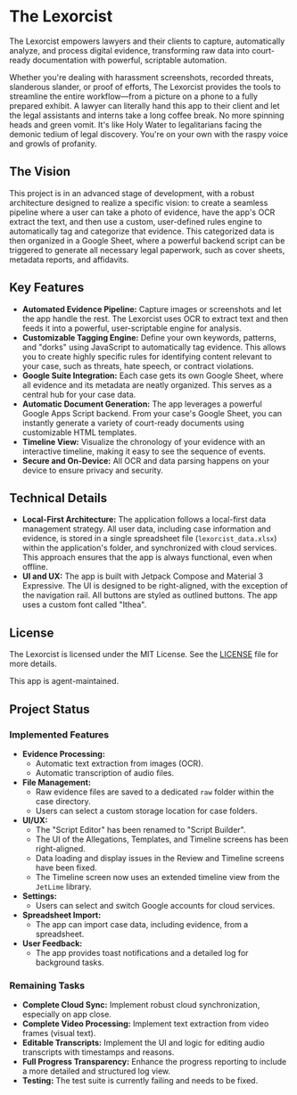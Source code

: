 # The Lexorcist

The Lexorcist empowers lawyers and their clients to capture, automatically analyze, and process digital evidence, transforming raw data into court-ready documentation with powerful, scriptable automation.

Whether you're dealing with harassment screenshots, recorded threats,  slanderous slander, or proof of efforts, The Lexorcist provides the tools to streamline the entire workflow—from a picture on a phone to a fully prepared exhibit. A lawyer can literally hand this app to their client and let the legal assistants and interns take a long coffee break. No more spinning heads and green vomit. It's like Holy Water to legalitarians facing the demonic tedium of legal discovery.  You're on your own with the raspy voice and growls of profanity. 

## The Vision

This project is in an advanced stage of development, with a robust architecture designed to realize a specific vision: to create a seamless pipeline where a user can take a photo of evidence, have the app's OCR extract the text, and then use a custom, user-defined rules engine to automatically tag and categorize that evidence. This categorized data is then organized in a Google Sheet, where a powerful backend script can be triggered to generate all necessary legal paperwork, such as cover sheets, metadata reports, and affidavits.

## Key Features

- **Automated Evidence Pipeline:** Capture images or screenshots and let the app handle the rest. The Lexorcist uses OCR to extract text and then feeds it into a powerful, user-scriptable engine for analysis.
- **Customizable Tagging Engine:** Define your own keywords, patterns, and "dorks" using JavaScript to automatically tag evidence. This allows you to create highly specific rules for identifying content relevant to your case, such as threats, hate speech, or contract violations.
- **Google Suite Integration:** Each case gets its own Google Sheet, where all evidence and its metadata are neatly organized. This serves as a central hub for your case data.
- **Automatic Document Generation:** The app leverages a powerful Google Apps Script backend. From your case's Google Sheet, you can instantly generate a variety of court-ready documents using customizable HTML templates.
- **Timeline View:** Visualize the chronology of your evidence with an interactive timeline, making it easy to see the sequence of events.
- **Secure and On-Device:** All OCR and data parsing happens on your device to ensure privacy and security.

## Technical Details

- **Local-First Architecture:** The application follows a local-first data management strategy. All user data, including case information and evidence, is stored in a single spreadsheet file (`lexorcist_data.xlsx`) within the application's folder, and synchronized with cloud services. This approach ensures that the app is always functional, even when offline.
- **UI and UX:** The app is built with Jetpack Compose and Material 3 Expressive. The UI is designed to be right-aligned, with the exception of the navigation rail. All buttons are styled as outlined buttons. The app uses a custom font called "Ithea".

## License

The Lexorcist is licensed under the MIT License. See the [LICENSE](LICENSE) file for more details.

This app is agent-maintained.

## Project Status

### Implemented Features

- **Evidence Processing:**
    - Automatic text extraction from images (OCR).
    - Automatic transcription of audio files.
- **File Management:**
    - Raw evidence files are saved to a dedicated `raw` folder within the case directory.
    - Users can select a custom storage location for case folders.
- **UI/UX:**
    - The "Script Editor" has been renamed to "Script Builder".
    - The UI of the Allegations, Templates, and Timeline screens has been right-aligned.
    - Data loading and display issues in the Review and Timeline screens have been fixed.
    - The Timeline screen now uses an extended timeline view from the `JetLime` library.
- **Settings:**
    - Users can select and switch Google accounts for cloud services.
- **Spreadsheet Import:**
    - The app can import case data, including evidence, from a spreadsheet.
- **User Feedback:**
    - The app provides toast notifications and a detailed log for background tasks.

### Remaining Tasks

- **Complete Cloud Sync:** Implement robust cloud synchronization, especially on app close.
- **Complete Video Processing:** Implement text extraction from video frames (visual text).
- **Editable Transcripts:** Implement the UI and logic for editing audio transcripts with timestamps and reasons.
- **Full Progress Transparency:** Enhance the progress reporting to include a more detailed and structured log view.
- **Testing:** The test suite is currently failing and needs to be fixed.
